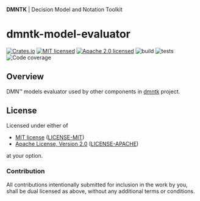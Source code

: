 **DMNTK** | Decision Model and Notation Toolkit

# dmntk-model-evaluator

[![Crates.io][crates-badge]][crates-url]
[![MIT licensed][mit-badge]][mit-url]
[![Apache 2.0 licensed][apache-badge]][apache-url]
![build][build-badge]
![tests][tests-badge]
![Code coverage][coverage-badge]

[crates-badge]: https://img.shields.io/crates/v/dmntk-model-evaluator.svg
[crates-url]: https://crates.io/crates/dmntk-model-evaluator
[mit-badge]: https://img.shields.io/badge/License-MIT-blue.svg
[mit-url]: https://github.com/dmntk/dmntk.rs/blob/main/LICENSE-MIT
[apache-badge]: https://img.shields.io/badge/License-Apache%202.0-blue.svg
[apache-url]: https://github.com/dmntk/dmntk.rs/blob/main/LICENSE-APACHE
[build-badge]: https://github.com/dmntk/dmntk.rs/actions/workflows/build.yml/badge.svg
[tests-badge]: https://github.com/dmntk/dmntk.rs/actions/workflows/tests.yml/badge.svg
[coverage-badge]: https://img.shields.io/badge/Coverage-97%25-green.svg

## Overview

DMN™ models evaluator used by other components in [dmntk](https://github.com/dmntk) project.

## License

Licensed under either of

- [MIT license](https://opensource.org/licenses/MIT) ([LICENSE-MIT](https://github.com/dmntk/dmntk.rs/blob/main/LICENSE-MIT))
- [Apache License, Version 2.0](https://www.apache.org/licenses/LICENSE-2.0) ([LICENSE-APACHE](https://github.com/dmntk/dmntk.rs/blob/main/LICENSE-APACHE))

at your option.

### Contribution

All contributions intentionally submitted for inclusion in the work by you,
shall be dual licensed as above, without any additional terms or conditions.